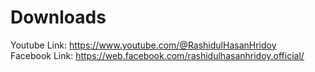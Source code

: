 # Downloads

Youtube Link: https://www.youtube.com/@RashidulHasanHridoy
<br>
Facebook Link: https://web.facebook.com/rashidulhasanhridoy.official/
